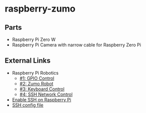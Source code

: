 # raspberry-zumo

## Parts

* Raspberry Pi Zero W
* Raspberry Pi Camera with narrow cable for Raspberry Zero Pi

## External Links

* Raspberry Pi Robotics
    * [#1: GPIO Control](https://www.youtube.com/watch?v=41IO4Qe5Jzw)
    * [#2: Zumo Robot](https://www.youtube.com/watch?v=AZSiqj0NZgU)
    * [#3: Keyboard Control](https://www.youtube.com/watch?v=XvOONPSoglY)
    * [#4: SSH Network Control](https://www.youtube.com/watch?v=44yNbFictEg)
* [Enable SSH on Raspberry Pi](https://www.raspberrypi.org/documentation/remote-access/ssh/)
* [SSH config file](https://nerderati.com/2011/03/17/simplify-your-life-with-an-ssh-config-file/)
